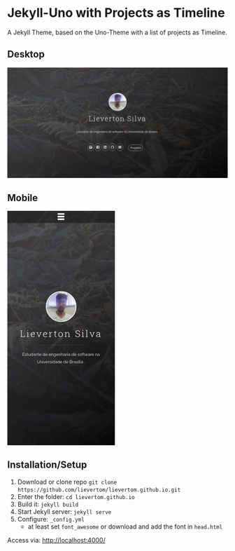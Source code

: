 # Jekyll-Uno with Projects as Timeline
A Jekyll Theme, based on the Uno-Theme with a list of projects as Timeline.

## Desktop

![Screenshot](screenshot-overview.jpeg)

## Mobile

![Screenshot](screenshot-overview-2.jpeg)

## Installation/Setup
1. Download or clone repo `git clone https://github.com/lievertom/lievertom.github.io.git`
2. Enter the folder: `cd lievertom.github.io`
3. Build it: `jekyll build`
4. Start Jekyll server: `jekyll serve`
5. Configure: `_config.yml`
   * at least set `font_awesome` or download and add the font in `head.html`

Access via: [http://localhost:4000/](http://localhost:4000/)